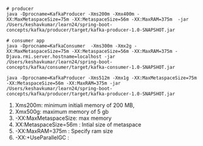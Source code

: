 ```shell
# producer
java -Dprocname=KafkaProducer -Xms200m -Xmx400m -XX:MaxMetaspaceSize=75m -XX:MetaspaceSize=56m -XX:MaxRAM=375m  -jar /Users/keshavkumar/learn24/spring-boot-concepts/kafka/producer/target/kafka-producer-1.0-SNAPSHOT.jar

# consumer app
java -Dprocname=KafkaConsumer  -Xms300m -Xmx2g -XX:MaxMetaspaceSize=75m -XX:MetaspaceSize=56m -XX:MaxRAM=375m -Djava.rmi.server.hostname=localhost -jar /Users/keshavkumar/learn24/spring-boot-concepts/kafka/consumer/target/kafka-consumer-1.0-SNAPSHOT.jar

```

```shell
java -Dprocname=KafkaProducer -Xms512m -Xmx1g -XX:MaxMetaspaceSize=75m -XX:MetaspaceSize=56m -XX:MaxRAM=375m -jar /Users/keshavkumar/learn24/spring-boot-concepts/kafka/producer/target/kafka-producer-1.0-SNAPSHOT.jar

```

1. Xms200m: minimum initiali memory of 200 MB, 
2. Xmx500g: maximum memory of 5 gb 
3. -XX:MaxMetaspaceSize: max  memory 
4. XX:MetaspaceSize=56m : Intial size of metaspace
5. -XX:MaxRAM=375m : Specify ram size 
6. -XX:+UseParallelGC : 
